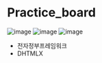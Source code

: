 # Practice_board

![image](https://user-images.githubusercontent.com/53905201/71388463-cf3c8f80-263b-11ea-88d3-9c5c55ffcb2a.png)
![image](https://user-images.githubusercontent.com/53905201/71388509-0e6ae080-263c-11ea-91c1-a9a6941c321d.png)
![image](https://user-images.githubusercontent.com/53905201/71388555-2e020900-263c-11ea-865a-a644fb5e29dc.png)

- 전자정부프레임워크
- DHTMLX 
